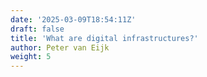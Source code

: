 ```yaml
---
date: '2025-03-09T18:54:11Z'
draft: false
title: 'What are digital infrastructures?'
author: Peter van Eijk
weight: 5
---
```

